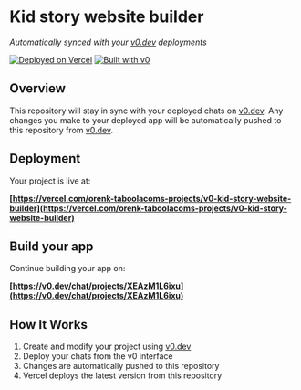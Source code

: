 # Kid story website builder

*Automatically synced with your [v0.dev](https://v0.dev) deployments*

[![Deployed on Vercel](https://img.shields.io/badge/Deployed%20on-Vercel-black?style=for-the-badge&logo=vercel)](https://vercel.com/orenk-taboolacoms-projects/v0-kid-story-website-builder)
[![Built with v0](https://img.shields.io/badge/Built%20with-v0.dev-black?style=for-the-badge)](https://v0.dev/chat/projects/XEAzM1L6ixu)

## Overview

This repository will stay in sync with your deployed chats on [v0.dev](https://v0.dev).
Any changes you make to your deployed app will be automatically pushed to this repository from [v0.dev](https://v0.dev).

## Deployment

Your project is live at:

**[https://vercel.com/orenk-taboolacoms-projects/v0-kid-story-website-builder](https://vercel.com/orenk-taboolacoms-projects/v0-kid-story-website-builder)**

## Build your app

Continue building your app on:

**[https://v0.dev/chat/projects/XEAzM1L6ixu](https://v0.dev/chat/projects/XEAzM1L6ixu)**

## How It Works

1. Create and modify your project using [v0.dev](https://v0.dev)
2. Deploy your chats from the v0 interface
3. Changes are automatically pushed to this repository
4. Vercel deploys the latest version from this repository
